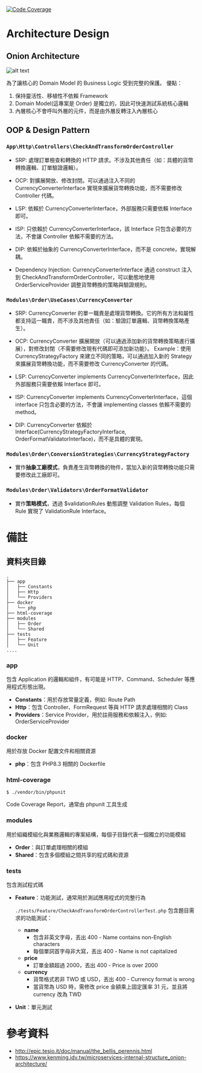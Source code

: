 
[![Code Coverage](https://raw.githubusercontent.com/ohyeahyao/phpunit-coverage-test/image-data/coverage.svg
)](https://raw.githubusercontent.com/ohyeahyao/phpunit-coverage-test/image-data/coverage.svg
)


# Architecture Design

## Onion Architecture

![alt text](./.assets/img-onion-architecture.png)

為了讓核心的 Domain Model 的 Business Logic 受到完整的保護。
優點：
1. 保持靈活性、移植性不依賴 Framework
2. Domain Model(這專案是 Order) 是獨立的，因此可快速測試系統核心邏輯
3. 內層核心不會呼叫外層的元件，而是由外層反轉注入內層核心


## OOP & Design Pattern
### `App\Http\Controllers\CheckAndTransformOrderController`
- SRP: 處理訂單檢查和轉換的 HTTP 請求。不涉及其他責任（如：具體的貨幣轉換邏輯、訂單驗證邏輯）。

- OCP: 對擴展開放、修改封閉。可以通過注入不同的 CurrencyConverterInterface 實現來擴展貨幣轉換功能，而不需要修改 Controller 代碼。

- LSP: 依賴於 CurrencyConverterInterface，外部服務只需要依賴 Interface 即可。

- ISP: 只依賴於 CurrencyConverterInterface，該 Interface 只包含必要的方法，不會讓 Controller 依賴不需要的方法。

- DIP: 依賴於抽象的 CurrencyConverterInterface，而不是 concrete，實現解耦。

- Dependency Injection: CurrencyConverterInterface 通過 construct 注入到 CheckAndTransformOrderController，可以動態地使用 OrderServiceProvider 調整貨幣轉換的策略與驗證規則。


### `Modules\Order\UseCases\CurrencyConverter`

- SRP: CurrencyConverter 的單一職責是處理貨幣轉換。它的所有方法和屬性都支持這一職責，而不涉及其他責任（如：驗證訂單邏輯、貨幣轉換策略產生）。

- OCP: CurrencyConverter 擴展開放（可以通過添加新的貨幣轉換策略進行擴展），對修改封閉（不需要修改現有代碼即可添加新功能）。
Example：使用 CurrencyStrategyFactory 來建立不同的策略，可以通過加入新的 Strategy 來擴展貨幣轉換功能，而不需要修改 CurrencyConverter 的代碼。

- LSP: CurrencyConverter implements CurrencyConverterInterface，因此外部服務只需要依賴 Interface 即可。

- ISP: CurrencyConverter implements CurrencyConverterInterface，這個 interface 只包含必要的方法，不會讓 implementing classes 依賴不需要的 method。

- DIP: CurrencyConverter 依賴於 Interface(CurrencyStrategyFactoryInterface, OrderFormatValidatorInterface)，而不是具體的實現。

### `Modules\Order\ConversionStrategies\CurrencyStrategyFactory`
- 實作**抽象工廠模式**，負責產生貨幣轉換的物件，當加入新的貨幣轉換功能只需要修改此工廠即可。

### `Modules\Order\Validators\OrderFormatValidator`
- 實作**策略模式**，透過 $validationRules 動態調整 Validation Rules，每個 Rule 實現了 ValidationRule Interface。



# 備註

## 資料夾目錄

```
.
├── app
│   ├── Constants
│   ├── Http
│   └── Providers
├── docker
│   └── php
├── html-coverage
├── modules
│   ├── Order
│   └── Shared
├── tests
│   ├── Feature
│   └── Unit
....
```

### app

包含 Application 的邏輯和組件，有可能是 HTTP、Command、Scheduler 等應用程式形態出現。

- **Constants**：用於存放常量定義，例如: Route Path
- **Http**：包含 Controller、FormRequest 等與 HTTP 請求處理相關的 Class
- **Providers**：Service Provider，用於註冊服務和依賴注入，例如: OrderServiceProvider

### docker

用於存放 Docker 配置文件和相關資源

- **php**：包含 PHP8.3 相關的 Dockerfile

### html-coverage

```
$ ./vendor/bin/phpunit
```
Code Coverage Report，通常由 phpunit 工具生成

### modules

用於組織模組化與業務邏輯的專案結構，每個子目錄代表一個獨立的功能模組

- **Order**：與訂單處理相關的模組
- **Shared**：包含多個模組之間共享的程式碼和資源

### tests

包含測試程式碼

- **Feature**：功能測試，通常用於測試應用程式的完整行為

  `./tests/Feature/CheckAndTransformOrderControllerTest.php` 包含題目需求的功能測試：

  - **name**
    - 包含非英文字母，丟出 400 - Name contains non-English characters
    - 每個單詞首字母非大寫，丟出 400 - Name is not capitalized
  - **price**
    - 訂單金額超過 2000，丟出 400 - Price is over 2000
  - **currency**
    - 貨幣格式若非 TWD 或 USD，丟出 400 - Currency format is wrong
    - 當貨幣為 USD 時，需修改 price 金額乘上固定匯率 31 元，並且將 currency 改為 TWD

- **Unit**：單元測試

# 參考資料

- http://epic.tesio.it/doc/manual/the_bellis_perennis.html
- https://www.kenming.idv.tw/microservices-internal-structure_onion-architecture/